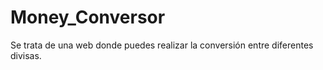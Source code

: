 # Money_Conversor
Se trata de una web donde puedes realizar la conversión entre diferentes divisas.
